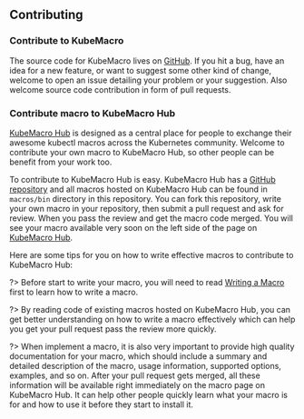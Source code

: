 ## Contributing

### Contribute to KubeMacro

The source code for KubeMacro lives on [GitHub](https://github.com/morningspace/kubemacro). If you hit a bug, have an idea for a new feature, or want to suggest some other kind of change, welcome to open an issue detailing your problem or your suggestion. Also welcome source code contribution in form of pull requests.

### Contribute macro to KubeMacro Hub

[KubeMacro Hub](https://morningspace.github.io/kubemacro-hub/) is designed as a central place for people to exchange their awesome kubectl macros across the Kubernetes community. Welcome to contribute your own macro to KubeMacro Hub, so other people can be benefit from your work too.

To contribute to KubeMacro Hub is easy. KubeMacro Hub has a [GitHub repository](http://github.com/morningspace/kubemacro-hub) and all macros hosted on KubeMacro Hub can be found in `macros/bin` directory in this repository. You can fork this repository, write your own macro in your repository, then submit a pull request and ask for review. When you pass the review and get the macro code merged. You will see your macro available very soon on the left side of the page on [KubeMacro Hub](https://morningspace.github.io/kubemacro-hub/).

Here are some tips for you on how to write effective macros to contribute to KubeMacro Hub:

?> Before start to write your macro, you will need to read [Writing a Macro](writing-a-macro.md) first to learn how to write a macro.

?> By reading code of existing macros hosted on KubeMacro Hub, you can get better understanding on how to write a macro effectively which can help you get your pull request pass the review more quickly.

?> When implement a macro, it is also very important to provide high quality documentation for your macro, which should include a summary and detailed description of the macro, usage information, supported options, examples, and so on. After your pull request gets merged, all these information will be available right immediately on the macro page on KubeMacro Hub. It can help other people quickly learn what your macro is for and how to use it before they start to install it.
